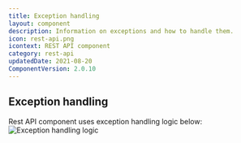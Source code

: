 ```yaml
---
title: Exception handling
layout: component
description: Information on exceptions and how to handle them.
icon: rest-api.png
icontext: REST API component
category: rest-api
updatedDate: 2021-08-20
ComponentVersion: 2.0.10
---
```


## Exception handling

Rest API component uses exception handling logic below:
![Exception handling logic](https://user-images.githubusercontent.com/5710732/99240680-1d7ef200-27fd-11eb-9b14-c9aaf7c23bb1.jpg)
